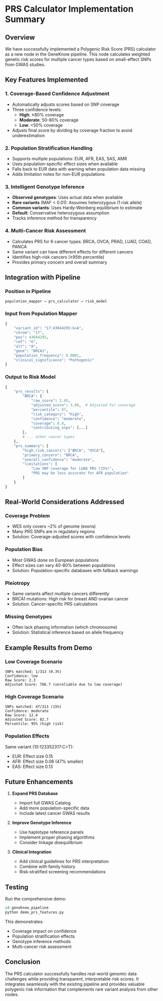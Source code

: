 # PRS Calculator Implementation Summary

## Overview

We have successfully implemented a Polygenic Risk Score (PRS) calculator as a new node in the GeneKnow pipeline. This node calculates weighted genetic risk scores for multiple cancer types based on small-effect SNPs from GWAS studies.

## Key Features Implemented

### 1. **Coverage-Based Confidence Adjustment**
- Automatically adjusts scores based on SNP coverage
- Three confidence levels:
  - **High**: ≥80% coverage
  - **Moderate**: 50-80% coverage  
  - **Low**: <50% coverage
- Adjusts final score by dividing by coverage fraction to avoid underestimation

### 2. **Population Stratification Handling**
- Supports multiple populations: EUR, AFR, EAS, SAS, AMR
- Uses population-specific effect sizes when available
- Falls back to EUR data with warning when population data missing
- Adds limitation notes for non-EUR populations

### 3. **Intelligent Genotype Inference**
- **Observed genotypes**: Uses actual data when available
- **Rare variants** (MAF < 0.01): Assumes heterozygous (1 risk allele)
- **Common variants**: Uses Hardy-Weinberg equilibrium to estimate
- **Default**: Conservative heterozygous assumption
- Tracks inference method for transparency

### 4. **Multi-Cancer Risk Assessment**
- Calculates PRS for 6 cancer types: BRCA, OVCA, PRAD, LUAD, COAD, PANCA
- Same variant can have different effects for different cancers
- Identifies high-risk cancers (≥95th percentile)
- Provides primary concern and overall summary

## Integration with Pipeline

### Position in Pipeline
```
population_mapper → prs_calculator → risk_model
```

### Input from Population Mapper
```python
{
    "variant_id": "17:43044295:G>A",
    "chrom": "17",
    "pos": 43044295,
    "ref": "G",
    "alt": "A",
    "gene": "BRCA1",
    "population_frequency": 0.0001,
    "clinical_significance": "Pathogenic"
}
```

### Output to Risk Model
```python
{
    "prs_results": {
        "BRCA": {
            "raw_score": 2.45,
            "adjusted_score": 3.06,  # Adjusted for coverage
            "percentile": 97,
            "risk_category": "high",
            "confidence": "moderate",
            "coverage": 0.8,
            "contributing_snps": [...]
        },
        # ... other cancer types
    },
    "prs_summary": {
        "high_risk_cancers": ["BRCA", "OVCA"],
        "primary_concern": "BRCA",
        "overall_confidence": "moderate",
        "limitations": [
            "Low SNP coverage for LUAD PRS (15%)",
            "PRS may be less accurate for AFR population"
        ]
    }
}
```

## Real-World Considerations Addressed

### Coverage Problem
- WES only covers ~2% of genome (exons)
- Many PRS SNPs are in regulatory regions
- Solution: Coverage-adjusted scores with confidence levels

### Population Bias
- Most GWAS done on European populations
- Effect sizes can vary 40-80% between populations
- Solution: Population-specific databases with fallback warnings

### Pleiotropy
- Same variants affect multiple cancers differently
- BRCA1 mutations: High risk for breast AND ovarian cancer
- Solution: Cancer-specific PRS calculations

### Missing Genotypes
- Often lack phasing information (which chromosome)
- Solution: Statistical inference based on allele frequency

## Example Results from Demo

### Low Coverage Scenario
```
SNPs matched: 1/313 (0.3%)
Confidence: low
Raw Score: 2.3
Adjusted Score: 766.7 (unreliable due to low coverage)
```

### High Coverage Scenario
```
SNPs matched: 47/313 (15%)
Confidence: moderate
Raw Score: 12.4
Adjusted Score: 82.7
Percentile: 95% (high risk)
```

### Population Effects
Same variant (10:123352317:C>T):
- EUR: Effect size 0.15
- AFR: Effect size 0.08 (47% smaller)
- EAS: Effect size 0.13

## Future Enhancements

1. **Expand PRS Database**
   - Import full GWAS Catalog
   - Add more population-specific data
   - Include latest cancer GWAS results

2. **Improve Genotype Inference**
   - Use haplotype reference panels
   - Implement proper phasing algorithms
   - Consider linkage disequilibrium

3. **Clinical Integration**
   - Add clinical guidelines for PRS interpretation
   - Combine with family history
   - Risk-stratified screening recommendations

## Testing

Run the comprehensive demo:
```bash
cd geneknow_pipeline
python demo_prs_features.py
```

This demonstrates:
- Coverage impact on confidence
- Population stratification effects
- Genotype inference methods
- Multi-cancer risk assessment

## Conclusion

The PRS calculator successfully handles real-world genomic data challenges while providing transparent, interpretable risk scores. It integrates seamlessly with the existing pipeline and provides valuable polygenic risk information that complements rare variant analysis from other nodes. 